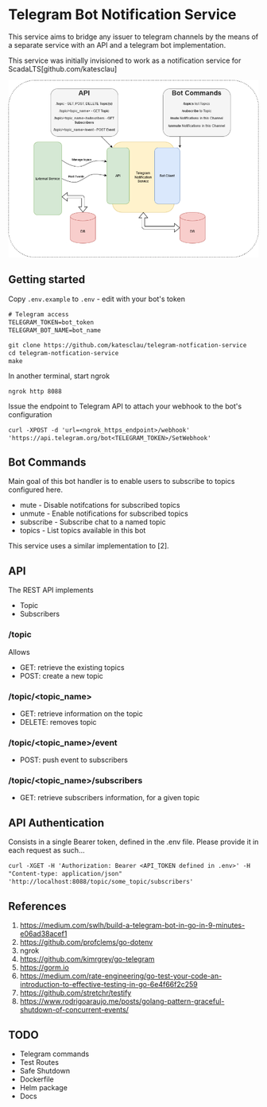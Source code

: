 # Telegram Bot Notification Service

This service aims to bridge any issuer to telegram channels by the means of a separate service with an API and a telegram bot implementation.

This service was initially invisioned to work as a notification service for ScadaLTS[github.com/katesclau]

![Architecture](/assets/Telegram_Notifier.png)

## Getting started
<!-- TODO: improve  -->
Copy `.env.example` to `.env` - edit with your bot's token
```
# Telegram access
TELEGRAM_TOKEN=bot_token
TELEGRAM_BOT_NAME=bot_name
```

```
git clone https://github.com/katesclau/telegram-notfication-service
cd telegram-notfication-service
make
```

In another terminal, start ngrok
```
ngrok http 8088
```

Issue the endpoint to Telegram API to attach your webhook to the bot's configuration
```
curl -XPOST -d 'url=<ngrok_https_endpoint>/webhook' 'https://api.telegram.org/bot<TELEGRAM_TOKEN>/SetWebhook'
```

## Bot Commands

Main goal of this bot handler is to enable users to subscribe to topics configured here.

- mute - Disable notifcations for subscribed topics
- unmute - Enable notifications for subscribed topics
- subscribe - Subscribe chat to a named topic
- topics - List topics available in this bot

This service uses a similar implementation to [2].

## API
The REST API implements
- Topic
- Subscribers 

### /topic
Allows 
- GET: retrieve the existing topics
- POST: create a new topic

### /topic/<topic_name>
- GET: retrieve information on the topic
- DELETE: removes topic

### /topic/<topic_name>/event
- POST: push event to subscribers

### /topic/<topic_name>/subscribers
- GET: retrieve subscribers information, for a given topic

## API Authentication
Consists in a single Bearer token, defined in the .env file. Please provide it in each request as such...

```
curl -XGET -H 'Authorization: Bearer <API_TOKEN defined in .env>' -H "Content-type: application/json" 'http://localhost:8088/topic/some_topic/subscribers'
```

## References
1. https://medium.com/swlh/build-a-telegram-bot-in-go-in-9-minutes-e06ad38acef1
2. https://github.com/profclems/go-dotenv
3. ngrok
4. https://github.com/kimrgrey/go-telegram
5. https://gorm.io
6. https://medium.com/rate-engineering/go-test-your-code-an-introduction-to-effective-testing-in-go-6e4f66f2c259
7. https://github.com/stretchr/testify
8. https://www.rodrigoaraujo.me/posts/golang-pattern-graceful-shutdown-of-concurrent-events/

## TODO
- Telegram commands
- Test Routes
- Safe Shutdown
- Dockerfile
- Helm package
- Docs
